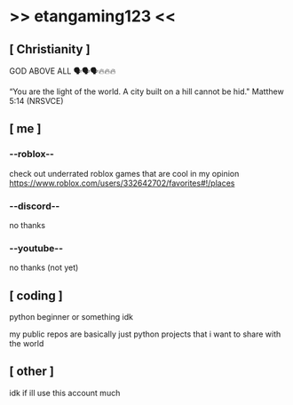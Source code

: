 # >> etangaming123 <<
## \[ Christianity \]
GOD ABOVE ALL 🗣️🗣️🗣️🔥🔥🔥

“You are the light of the world. A city built on a hill cannot be hid."
Matthew 5:14 (NRSVCE)

## \[ me \]
### --roblox--
check out underrated roblox games that are cool in my opinion 
https://www.roblox.com/users/332642702/favorites#!/places

### --discord--
no thanks

### --youtube--
no thanks (not yet)

## \[ coding \]
python beginner or something idk

my public repos are basically just python projects that i want to share with the world

## \[ other \]
idk if ill use this account much